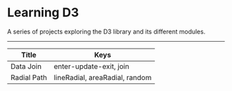 # Learning D3

A series of projects exploring the D3 library and its different modules.

---

| Title       | Keys                           |
| ----------- | ------------------------------ |
| Data Join   | enter-update-exit, join        |
| Radial Path | lineRadial, areaRadial, random |
